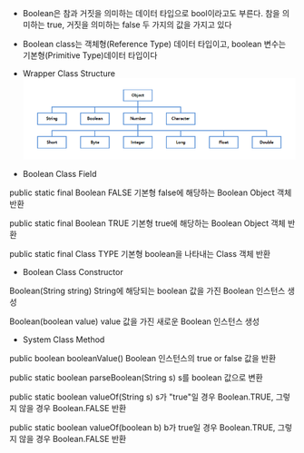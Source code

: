 - Boolean은 참과 거짓을 의미하는 데이터 타입으로 bool이라고도 부른다. 참을 의미하는 true, 거짓을 의미하는 false 두 가지의 값을 가지고 있다
- Boolean class는 객체형(Reference Type) 데이터 타입이고, boolean 변수는 기본형(Primitive Type)데이터 타입이다

- Wrapper Class Structure
![WrapperClassStructure](/image/Wrapper_Class_Structure.png)

- Boolean Class Field

public static final Boolean FALSE 
기본형 false에 해당하는 Boolean Object 객체 반환

public static final Boolean TRUE
기본형 true에 해당하는 Boolean Object 객체 반환

public static final Class<Boolean> TYPE
기본형 boolean을 나타내는 Class 객체 반환

- Boolean Class Constructor

Boolean(String string)
String에 해당되는 boolean 값을 가진 Boolean 인스턴스 생성

Boolean(boolean value)
value 값을 가진 새로운 Boolean 인스턴스 생성

- System Class Method

public boolean booleanValue()
Boolean 인스턴스의 true or false 값을 반환

public static boolean parseBoolean(String s)
s를 boolean 값으로 변환

public static boolean valueOf(String s)
s가 "true"일 경우 Boolean.TRUE, 그렇지 않을 경우 Boolean.FALSE 반환

public static boolean valueOf(boolean b)
b가 true일 경우 Boolean.TRUE, 그렇지 않을 경우 Boolean.FALSE 반환

